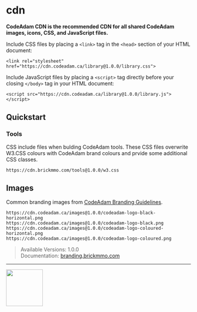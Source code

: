 # cdn

<style>@import url("//cdn.brickmmo.com/readme@1.0.0/readme.css");</style>

**CodeAdam CDN is the recommended CDN for all shared CodeAdam images, icons, CSS, and JavaScript files.**

Include CSS files by placing a `<link>` tag in the `<head>` section of your HTML document:

```
<link rel="stylesheet" href="https://cdn.codeadam.ca/library@1.0.0/library.css">
```

Include JavaScript files by placing a `<script>` tag directly before your closing `</body>` tag in your HTML document:

```
<script src="https://cdn.codeadam.ca/library@1.0.0/library.js"></script>
```

## Quickstart

### Tools

CSS include files when bulding CodeAdam tools. These CSS files overwrite W3.CSS colours with CodeAdam brand colours and prvide some additional CSS classes.

```
https://cdn.brickmmo.com/tools@1.0.0/w3.css
```

## Images

Common branding images from [CodeAdam Branding Guidelines](https://branding.codeadam.ca).

```
https://cdn.codeadam.ca/images@1.0.0/codeadam-logo-black-horizontal.png
https://cdn.codeadam.ca/images@1.0.0/codeadam-logo-black.png
https://cdn.codeadam.ca/images@1.0.0/codeadam-logo-coloured-horizontal.png
https://cdn.codeadam.ca/images@1.0.0/codeadam-logo-coloured.png
```

> Available Versions: 1.0.0  
> Documentation: [branding.brickmmo.com](https://branding.brickmmo.com)

---

<a href="https://brickmmo.com">
<img src="https://cdn.brickmmo.com/images@1.0.0/brickmmo-logo-coloured-horizontal.png" width="100">
</a>
